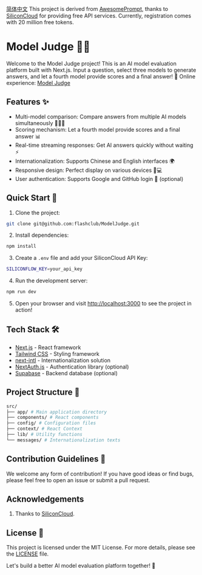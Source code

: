 [简体中文](https://github.com/flashclub/ModelJudge)
This project is derived from [AwesomePrompt](https://awesomeprompt.net/zh/all-model), thanks to [SiliconCloud](https://cloud.siliconflow.cn/i/h5JiyFm0) for providing free API services. Currently, registration comes with 20 million free tokens.

# Model Judge 🧑‍⚖️

Welcome to the Model Judge project! This is an AI model evaluation platform built with Next.js.
Input a question, select three models to generate answers, and let a fourth model provide scores and a final answer! 🚀
Online experience: [Model Judge](https://model-judge.vercel.app/en)

## Features ✨

- Multi-model comparison: Compare answers from multiple AI models simultaneously 🤖🆚🤖
- Scoring mechanism: Let a fourth model provide scores and a final answer 📊
- Real-time streaming responses: Get AI answers quickly without waiting ⚡
- Internationalization: Supports Chinese and English interfaces 🌍
- Responsive design: Perfect display on various devices 📱💻
- User authentication: Supports Google and GitHub login 🔐 (optional)

## Quick Start 🏁

1. Clone the project:

```bash
git clone git@github.com:flashclub/ModelJudge.git
```

2. Install dependencies:

```bash
npm install
```

3. Create a `.env` file and add your SiliconCloud API Key:

```bash
SILICONFLOW_KEY=your_api_key
```

4. Run the development server:

```bash
npm run dev
```

5. Open your browser and visit [http://localhost:3000](http://localhost:3000) to see the project in action!

## Tech Stack 🛠️

- [Next.js](https://nextjs.org/) - React framework
- [Tailwind CSS](https://tailwindcss.com/) - Styling framework
- [next-intl](https://next-intl-docs.vercel.app/) - Internationalization solution
- [NextAuth.js](https://next-auth.js.org/) - Authentication library (optional)
- [Supabase](https://supabase.com/) - Backend database (optional)

## Project Structure 📁

```bash
src/
├── app/ # Main application directory
├── components/ # React components
├── config/ # Configuration files
├── context/ # React Context
├── lib/ # Utility functions
└── messages/ # Internationalization texts
```

## Contribution Guidelines 🤝

We welcome any form of contribution! If you have good ideas or find bugs, please feel free to open an issue or submit a pull request.

## Acknowledgements

1. Thanks to [SiliconCloud](https://cloud.siliconflow.cn/i/h5JiyFm0).

## License 📄

This project is licensed under the MIT License. For more details, please see the [LICENSE](LICENSE) file.

Let's build a better AI model evaluation platform together! 🎉
